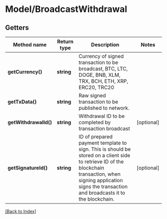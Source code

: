 # Model/BroadcastWithdrawal

## Getters

Method name | Return type | Description | Notes
------------ | ------------- | ------------- | -------------
**getCurrency()** | **string** | Currency of signed transaction to be broadcast, BTC, LTC, DOGE, BNB, XLM, TRX, BCH, ETH, XRP, ERC20, TRC20 |
**getTxData()** | **string** | Raw signed transaction to be published to network. |
**getWithdrawalId()** | **string** | Withdrawal ID to be completed by transaction broadcast | [optional]
**getSignatureId()** | **string** | ID of prepared payment template to sign. This is should be stored on a client side to retrieve ID of the blockchain transaction, when signing application signs the transaction and broadcasts it to the blockchain. | [optional]

[[Back to Index]](../index.md)
